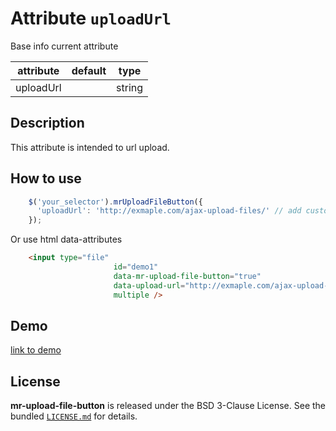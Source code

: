 
# Attribute `uploadUrl`

Base info current attribute 

| attribute          | default              | type            |
| -----------        | -------------------- |---------------- |
| uploadUrl          |                      | string          |

## Description

This attribute is intended to url upload. 

## How to use
```js
    $('your_selector').mrUploadFileButton({
      'uploadUrl': 'http://exmaple.com/ajax-upload-files/' // add custom css class
    });
```

Or use html data-attributes

```html 
    <input type="file"
                       id="demo1"
                       data-mr-upload-file-button="true"
                       data-upload-url="http://exmaple.com/ajax-upload-files/"
                       multiple />
```


## Demo
[link to demo]()

## License

**mr-upload-file-button** is released under the BSD 3-Clause License. See the bundled [`LICENSE.md`](/LICENSE.md) for details.
